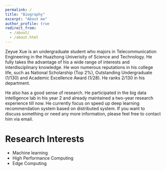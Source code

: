 ```yaml
---
permalink: /
title: "Biography"
excerpt: "About me"
author_profile: true
redirect_from: 
  - /about/
  - /about.html
---
```


Zeyue Xue is an undergraduate student who majors in Telecommunication Engineering in the Huazhong Univerisity of Science and Technology. He fully takes the advantage of his a wide range of interests and interdisciplinary knowledge. He won numerous reputations in his college life, such as National Scholarship (Top 2%), Outstanding Undergraduate (1/130) and Academic Excellence Award (1/28). He ranks 2/130 in his department. 

He also has a good sense of research. He participated in the big data intelligence lab in his year 2 and already maintained a two-year research experience till now. He currently focus on speed up deep learning recommendation system based on distributed system. If you want to discuss something or need any more information, please feel free to contact him via email.

Research Interests
======
  * Machine learning
  * High Performance Computing
  * Edge Computing

